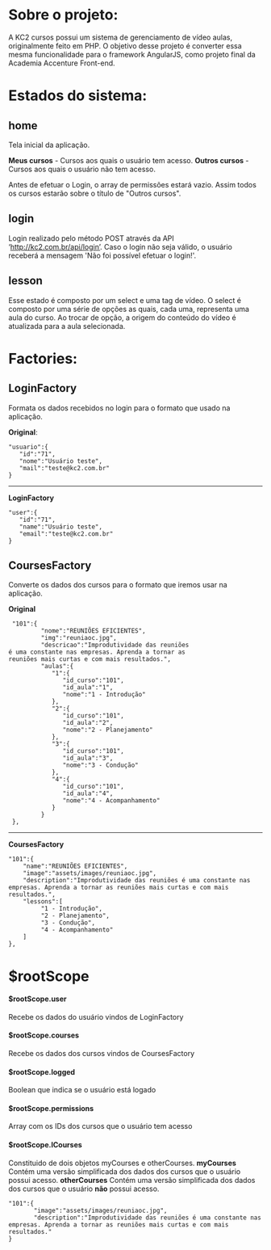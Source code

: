 # Sobre o projeto:
A KC2 cursos possui um sistema de gerenciamento de vídeo aulas, originalmente feito em PHP.
O objetivo desse projeto é converter essa mesma funcionalidade para o framework AngularJS, como projeto final da Academia Accenture Front-end.
# Estados do sistema:
## home
Tela inicial da aplicação.

**Meus cursos** - Cursos aos quais o usuário tem acesso.
**Outros cursos** - Cursos aos quais o usuário não tem acesso.

Antes de efetuar o Login, o array de permissões estará vazio. Assim todos os cursos estarão sobre o título de "Outros cursos".

## login
Login realizado pelo método POST através da API ‘http://kc2.com.br/api/login’.
Caso o login não seja válido, o usuário receberá a mensagem 'Não foi possível efetuar o login!'.
## lesson
Esse estado é composto por um select e uma tag de vídeo. O select é composto por uma série de opções as quais, cada uma, representa uma aula do curso. Ao trocar de opção, a origem do conteúdo do vídeo é atualizada para a aula selecionada.
# Factories:
## LoginFactory
Formata os dados recebidos no login para o formato que usado na aplicação.

**Original**:


    "usuario":{   
       "id":"71",
       "nome":"Usuário teste",
       "mail":"teste@kc2.com.br"
    }



------------
**LoginFactory**


    "user":{   
       "id":"71",
       "name":"Usuário teste",
       "email":"teste@kc2.com.br"
    }

## CoursesFactory
Converte os dados dos cursos para o formato que iremos usar na aplicação.

**Original**
     

     "101":{  
             "nome":"REUNIÕES EFICIENTES",
             "img":"reuniaoc.jpg",
             "descricao":"Improdutividade das reuniões
    é uma constante nas empresas. Aprenda a tornar as 
    reuniões mais curtas e com mais resultados.",
             "aulas":{  
                "1":{  
                   "id_curso":"101",
                   "id_aula":"1",
                   "nome":"1 - Introdução"
                },
                "2":{  
                   "id_curso":"101",
                   "id_aula":"2",
                   "nome":"2 - Planejamento"
                },
                "3":{  
                   "id_curso":"101",
                   "id_aula":"3",
                   "nome":"3 - Condução"
                },
                "4":{  
                   "id_curso":"101",
                   "id_aula":"4",
                   "nome":"4 - Acompanhamento"
                }
             }
     },
------------
**CoursesFactory**


    "101":{  
    	"name":"REUNIÕES EFICIENTES",
    	"image":"assets/images/reuniaoc.jpg",
    	"description":"Improdutividade das reuniões é uma constante nas empresas. Aprenda a tornar as reuniões mais curtas e com mais resultados.",
    	"lessons":[  
    		 "1 - Introdução",
    		 "2 - Planejamento",
    		 "3 - Condução",
    		 "4 - Acompanhamento"
    	]
    },

# $rootScope
#### $rootScope.user
Recebe os dados do usuário vindos de LoginFactory

#### $rootScope.courses
Recebe os dados dos cursos vindos de CoursesFactory

#### $rootScope.logged
Boolean que indica se o usuário está logado

#### $rootScope.permissions
Array com os IDs dos cursos que o usuário tem acesso

#### $rootScope.lCourses
Constituido de dois objetos myCourses e otherCourses.
**myCourses** Contém uma versão simplificada dos dados dos cursos que o usuário possui acesso.
**otherCourses** Contém uma versão simplificada dos dados dos cursos que o usuário **não** possui acesso.


    "101":{  
    	   "image":"assets/images/reuniaoc.jpg",
    	   "description":"Improdutividade das reuniões é uma constante nas empresas. Aprenda a tornar as reuniões mais curtas e com mais resultados."
    }

